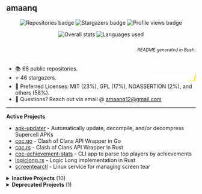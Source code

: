 ## amaanq

<p align="center">
	<img alt="Repositories badge" src="https://img.shields.io/badge/Public%20Repositories-68-%23248eb7" />
	<img alt="Stargazers badge" src="https://img.shields.io/badge/Stargazers-46-%23bf5d2f" />
	<img alt="Profile views badge" src="https://komarev.com/ghpvc/?username=amaanq&style=flat" />
</p>

<p align="center">
	<img alt="Overall stats" height = "130"
	src="https://github-readme-stats.vercel.app/api?username=amaanq&show_icons=true&theme=tokyonight&hide=stars&count_private=true&title_color=0x005ACE&icon_color=0x005ACE&hide_title=true" />
	<img alt="Languages used" height = "130"
	src="https://github-readme-stats.vercel.app/api/top-langs/?username=amaanq&layout=compact&theme=tokyonight&title_color=0x005ACE&icon_color=0x005ACE&hide_title=true"/>
</p>

<h6 align="right">
	<sub>
		README generated in Bash.
	</sub>
</h6>

- 📚️ 68 public repositories.
- ⭐️ 46 stargazers. <img align="right" alt="Stars graph" src="sparklines/stargazers.svg" height="18px" />
- 📃️ Preferred Licenses: MIT (23%), GPL (17%), NOASSERTION (2%), and others (58%).
- 📧 Questions? Reach out via email @ amaanq12@gmail.com
<!-- - 💻️ Programming Languages: Go (35%), Rust (26%), Python (14%), and others (25%). -->

---

**Active Projects**

- [apk-updater](https://github.com/amaanq/apk-updater) - Automatically update, decompile, and/or decompress Supercell APKs
- [coc.go](https://github.com/amaanq/coc.go) - Clash of Clans API Wrapper in Go
- [coc.rs](https://github.com/amaanq/coc.rs) - Clash of Clans API Wrapper in Rust
- [coc-achievement-stats](https://github.com/amaanq/coc-achievement-stats) - CLI app to parse top players by achievements
- [logiclong.rs](https://github.com/amaanq/logiclong-rs) - Logic Long implementation in Rust
- [screentearctl](https://github.com/amaanq/screentearctl) - Linux service for managing screen tear

<details>
<summary><b>Inactive Projects</b> (10)</summary>

- [bytestream](https://github.com/amaanq/bytestream) - Low level look at Supercell bytestream protocol
- [clash-assets](https://github.com/amaanq/clash-assets) - Unpacked game assets
- [cr.go](https://github.com/amaanq/cr.go) - Clash Royale API Wrapper in Go
- [Falcon8Reverse](https://github.com/amaanq/Falcon8Reverse) - Writing software to interact with Falcon 8 Keypad
- [libpain](https://github.com/amaanq/libpain) - Demo of how to compile standalone C++ code to Android and hook with Frida
- [sc-compression.go](https://github.com/amaanq/sc-compression.go) - Supercell asset (de)compression tool (in Go)
- [sc-compression.py](https://github.com/amaanq/sc-compression.py) - Supercell asset (de)compression tool (in Python)
- [sc-compression.rs](https://github.com/amaanq/sc-compression.rs) - Supercell asset (de)compression tool (in Rust)
- [vscode-hexeditor-varint](https://github.com/amaanq/vscode-hexeditor-varint) - Fork that adds varint support
- [widgets](https://github.com/amaanq/widgets) - Wrappers to enhance the discordgo package

</details>

<details>
<summary><b>Deprecated Projects</b> (1)</summary>

- [bytestream-rs](https://github.com/amaanq/bytestream-rs) - Moved [here](https://github.com/amaanq/bytestream_derive)

</details>
